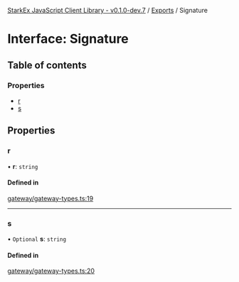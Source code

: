 [StarkEx JavaScript Client Library - v0.1.0-dev.7](../README.md) / [Exports](../modules.md) / Signature

# Interface: Signature

## Table of contents

### Properties

- [r](Signature.md#r)
- [s](Signature.md#s)

## Properties

### r

• **r**: `string`

#### Defined in

[gateway/gateway-types.ts:19](https://github.com/starkware-libs/starkex-js/blob/d7a28bb/src/lib/gateway/gateway-types.ts#L19)

---

### s

• `Optional` **s**: `string`

#### Defined in

[gateway/gateway-types.ts:20](https://github.com/starkware-libs/starkex-js/blob/d7a28bb/src/lib/gateway/gateway-types.ts#L20)
